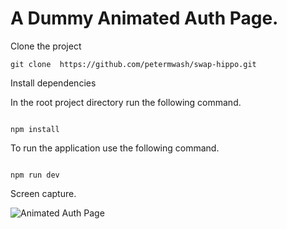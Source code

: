 # A Dummy Animated Auth Page.

Clone the project

```shell script
git clone  https://github.com/petermwash/swap-hippo.git
```

Install dependencies

In the root project directory run the following command.

```shell script

npm install

```

To run the application use the following command.

```shell script

npm run dev

```

Screen capture.

![Animated Auth Page](animated-login-page.gif)
